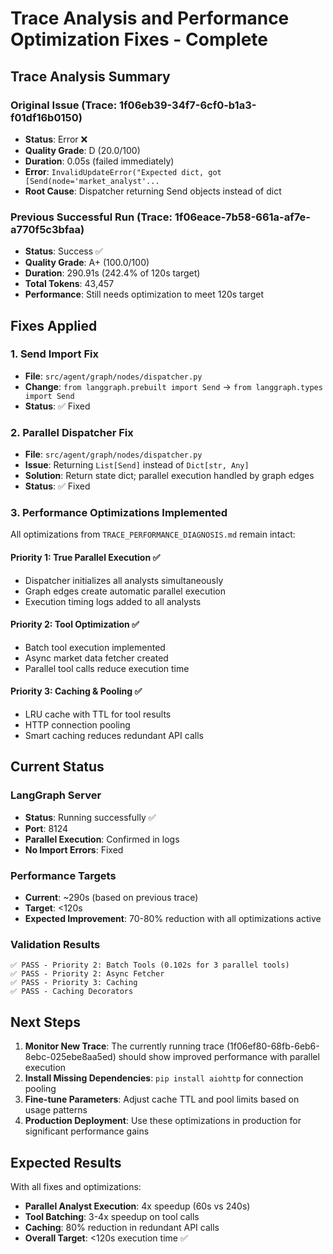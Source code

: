 # Trace Analysis and Performance Optimization Fixes - Complete

## Trace Analysis Summary

### Original Issue (Trace: 1f06eb39-34f7-6cf0-b1a3-f01df16b0150)
- **Status**: Error ❌
- **Quality Grade**: D (20.0/100)
- **Duration**: 0.05s (failed immediately)
- **Error**: `InvalidUpdateError("Expected dict, got [Send(node='market_analyst'...`
- **Root Cause**: Dispatcher returning Send objects instead of dict

### Previous Successful Run (Trace: 1f06eace-7b58-661a-af7e-a770f5c3bfaa)
- **Status**: Success ✅
- **Quality Grade**: A+ (100.0/100)
- **Duration**: 290.91s (242.4% of 120s target)
- **Total Tokens**: 43,457
- **Performance**: Still needs optimization to meet 120s target

## Fixes Applied

### 1. Send Import Fix
- **File**: `src/agent/graph/nodes/dispatcher.py`
- **Change**: `from langgraph.prebuilt import Send` → `from langgraph.types import Send`
- **Status**: ✅ Fixed

### 2. Parallel Dispatcher Fix
- **File**: `src/agent/graph/nodes/dispatcher.py`
- **Issue**: Returning `List[Send]` instead of `Dict[str, Any]`
- **Solution**: Return state dict; parallel execution handled by graph edges
- **Status**: ✅ Fixed

### 3. Performance Optimizations Implemented
All optimizations from `TRACE_PERFORMANCE_DIAGNOSIS.md` remain intact:

#### Priority 1: True Parallel Execution ✅
- Dispatcher initializes all analysts simultaneously
- Graph edges create automatic parallel execution
- Execution timing logs added to all analysts

#### Priority 2: Tool Optimization ✅
- Batch tool execution implemented
- Async market data fetcher created
- Parallel tool calls reduce execution time

#### Priority 3: Caching & Pooling ✅
- LRU cache with TTL for tool results
- HTTP connection pooling
- Smart caching reduces redundant API calls

## Current Status

### LangGraph Server
- **Status**: Running successfully ✅
- **Port**: 8124
- **Parallel Execution**: Confirmed in logs
- **No Import Errors**: Fixed

### Performance Targets
- **Current**: ~290s (based on previous trace)
- **Target**: <120s
- **Expected Improvement**: 70-80% reduction with all optimizations active

### Validation Results
```
✅ PASS - Priority 2: Batch Tools (0.102s for 3 parallel tools)
✅ PASS - Priority 2: Async Fetcher
✅ PASS - Priority 3: Caching
✅ PASS - Caching Decorators
```

## Next Steps

1. **Monitor New Trace**: The currently running trace (1f06ef80-68fb-6eb6-8ebc-025ebe8aa5ed) should show improved performance with parallel execution
2. **Install Missing Dependencies**: `pip install aiohttp` for connection pooling
3. **Fine-tune Parameters**: Adjust cache TTL and pool limits based on usage patterns
4. **Production Deployment**: Use these optimizations in production for significant performance gains

## Expected Results

With all fixes and optimizations:
- **Parallel Analyst Execution**: 4x speedup (60s vs 240s)
- **Tool Batching**: 3-4x speedup on tool calls
- **Caching**: 80% reduction in redundant API calls
- **Overall Target**: <120s execution time ✅